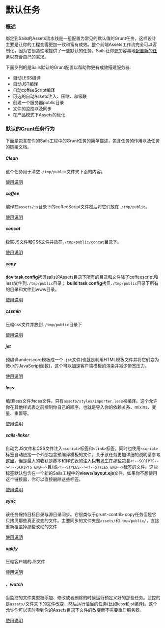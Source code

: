 # 默认任务

### 概述
绑定到Sails的Assets流水线是一组配置为常见的默认值的Grunt任务，这样设计主要是让你的工程变得更加一致和富有成效。整个前端Assets工作流完全可以客制化，因为它创造性地提供了一些默认的任务。Sails让你更加容易地[配置新的任务](http://sailsjs.org/documentation/concepts/Assets/TaskAutomation.html?q=task-configuration)以符合自己的需求。<!-- change link to: /documentation/concepts/assets/task-automation#?task-configuration once new site is live -->

下面罗列的是Sails默认的Grunt配置以帮助你更有成效搭建服务器:
+ 自动LESS编译
+ 自动JST编译
+ 自动coffeeScript编译
+ 可选的自动Assets注入、压缩、和级联
+ 创建一个服务器public目录
+ 文件的监控以及同步
+ 在产品模式下Assets的优化

### 默认的Grunt任务行为
下面是包含在你的Sails工程中的Grunt任务的简单描述，包含任务的作用以及任务的链接文档。

##### Clean
这个任务用于清空`./tmp/public`文件夹下面的内容。

[使用说明](https://github.com/gruntjs/grunt-contrib-clean)

##### coffee
编译在`assets/js`目录下的coffeeScript文件然后将它们放在`./tmp/public`。

[使用说明](https://github.com/gruntjs/grunt-contrib-coffee)

##### concat
级联JS文件和CSS文件并放在`./tmp/public/concat`目录下。

[使用说明](https://github.com/gruntjs/grunt-contrib-concat)

##### copy
**dev task config**拷贝sails的Assets目录下所有的目录和文件除了coffeescript和less文件到`./tmp/public`目录；
**build task config**拷贝`./tmp/public`目录下所有的目录和文件到www目录。

[使用说明](https://github.com/gruntjs/grunt-contrib-copy)

##### cssmin
压缩css文件并放到`./tmp/public`目录下

[使用说明](https://github.com/gruntjs/grunt-contrib-cssmin)

##### jst
预编译underscore模板成一个`.jst`文件(也就是利用HTML模板文件并将它们变为微小的JavaScript函数)，这个可以加速客户端模板的渲染并减少带宽压力。

[使用说明](https://github.com/gruntjs/grunt-contrib-jst)

##### less
编译less文件为css文件。只有`assets/styles/importer.less`被编译。这个允许你在其他样式表之前控制你自己的顺序，也就是导入你的依赖关系、mixins、变量、重置等。

[使用说明](https://github.com/gruntjs/grunt-contrib-less)

##### sails-linker
自动为JS文件和CSS文件注入`<script>`标签和`<link>`标签。同时也使用`<script>`标签自动链接一个外部包含预编译模板的文件。关于该任务更加详细的说明请参考[这里](https://github.com/balderdashy/sails-generate-frontend/blob/master/docs/overview.md#a-litte-bit-more-about-sails-linking)，但是最大的收获是脚本和样式表的注入**只有**发生在那些包含`<!--SCRIPTS--><!--SCRIPTS END-->`且/或`<!--STYLES--><!--STYLES END-->`标签的文件。这些标签默认包含在一个新的Sails工程中的**views/layout.ejs**文件，如果你不想使用这个链接器，你可以直接删除这些标签。

[使用说明](https://github.com/Zolmeister/grunt-sails-linker)

##### sync
该任务保持目标目录与源目录同步。它很类似于grunt-contrib-copy任务但是它只拷贝那些真正改变的文件。主要同步的文件夹是`assets/`和`.tmp/public/`，直接重新覆盖掉那些改动的文件

[使用说明](https://github.com/tomusdrw/grunt-sync)


##### uglify
压缩客户端的JS文件


[使用说明](https://github.com/gruntjs/grunt-contrib-uglify)

##### 、watch
当监控的文件类型被添加、修改或者删除的时候运行预定义好的那些任务。监控的是`assets/`文件夹下的文件改变，然后运行恰当的任务(比如less和jst编译)。这个允许你可以实时看到你的Assets目录下文件的改变而不需要重启服务器。

[使用说明](https://github.com/gruntjs/grunt-contrib-watch)


<docmeta name="displayName" value="Default Tasks">
